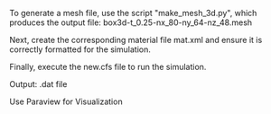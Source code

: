 To generate a mesh file, use the script "make_mesh_3d.py", which produces the output file: box3d-t_0.25-nx_80-ny_64-nz_48.mesh

Next, create the corresponding material file mat.xml and ensure it is correctly formatted for the simulation.

Finally, execute the new.cfs file to run the simulation.

Output: .dat file 

Use Paraview for Visualization 
